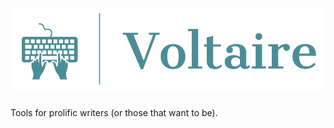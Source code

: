 # ![Voltaire](https://raw.githubusercontent.com/avengerpenguin/voltaire/main/logo.png)

Tools for prolific writers (or those that want to be).
